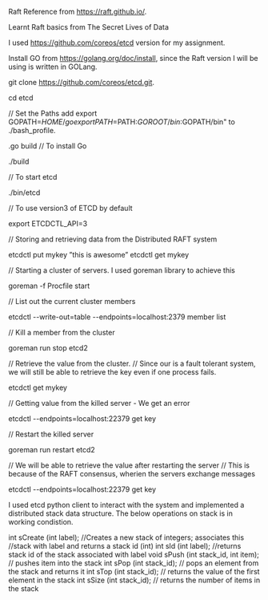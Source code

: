 Raft Reference from https://raft.github.io/.

Learnt Raft basics from The Secret Lives of Data

I used https://github.com/coreos/etcd version for my assignment.

Install GO from https://golang.org/doc/install, since the Raft version I will be using is written in GOLang.

git clone https://github.com/coreos/etcd.git.

cd etcd


// Set the Paths
add export GOPATH=$HOME/go
export PATH=$PATH:$GOROOT/bin:$GOPATH/bin" to ./bash_profile.

.go build // To install Go

./build

// To start etcd

./bin/etcd

// To use version3 of ETCD by default

export ETCDCTL_API=3

// Storing and retrieving data from the Distributed RAFT system

etcdctl put mykey ”this is awesome”
etcdctl get mykey

// Starting a cluster of servers.
I used goreman library to achieve this

goreman -f Procfile start

// List out the current cluster members

etcdctl --write-out=table --endpoints=localhost:2379 member list

// Kill a member from the cluster

goreman run stop etcd2 

// Retrieve the value from the cluster.
// Since our is a fault tolerant system, we will still be able to retrieve the key even if one process fails.

etcdctl get mykey

// Getting value from the killed server - We get an error

etcdctl --endpoints=localhost:22379 get key

// Restart the killed server

goreman run restart etcd2 

// We will be able to retrieve the value after restarting the server
// This is because of the RAFT consensus, wherien the servers exchange messages

etcdctl --endpoints=localhost:22379 get key 


I used etcd python client to interact with the system and implemented a distributed stack data structure.
The below operations on stack is in working condistion.

int sCreate (int label); //Creates a new stack of integers; associates this //stack with label and returns a stack id (int)
int sId (int label); //returns stack id of the stack associated with label
void sPush (int stack_id, int item); // pushes item into the stack
int sPop (int stack_id); // pops an element from the stack and returns it int sTop (int stack_id); // returns the value of the first element in the stack int sSize (int stack_id); // returns the number of items in the stack


